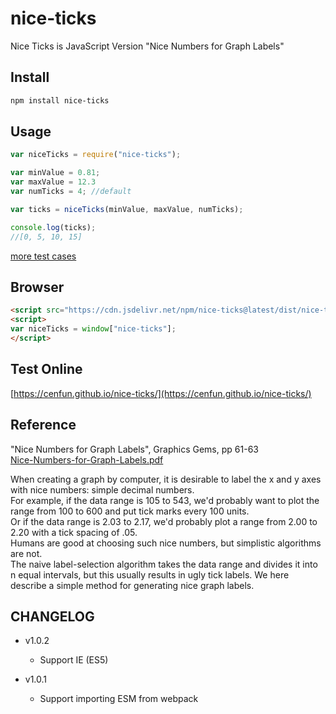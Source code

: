 # nice-ticks
Nice Ticks is JavaScript Version "Nice Numbers for Graph Labels"

## Install
```sh
npm install nice-ticks
```

## Usage
```js
var niceTicks = require("nice-ticks");

var minValue = 0.81;
var maxValue = 12.3
var numTicks = 4; //default

var ticks = niceTicks(minValue, maxValue, numTicks);

console.log(ticks);
//[0, 5, 10, 15]

```

[more test cases](test/test.js)

## Browser
```html
<script src="https://cdn.jsdelivr.net/npm/nice-ticks@latest/dist/nice-ticks.js"></script>
<script>
var niceTicks = window["nice-ticks"];
</script>
```

## Test Online
[https://cenfun.github.io/nice-ticks/](https://cenfun.github.io/nice-ticks/)

## Reference
"Nice Numbers for Graph Labels", Graphics Gems, pp 61-63  
[Nice-Numbers-for-Graph-Labels.pdf](docs/Nice-Numbers-for-Graph-Labels.pdf)

When creating a graph by computer, it is desirable to label the x and y axes with nice numbers: simple decimal numbers.  
For example, if the data range is 105 to 543, we'd probably want to plot the range from 100 to 600 and put tick marks every 100 units.  
Or if the data range is 2.03 to 2.17, we'd probably plot a range from 2.00 to 2.20 with a tick spacing of .05.  
Humans are good at choosing such nice numbers, but simplistic algorithms are not.  
The naive label-selection algorithm takes the data range and divides it into n equal intervals, but this usually results in ugly tick labels. 
We here describe a simple method for generating nice graph labels. 

## CHANGELOG

* v1.0.2
    * Support IE (ES5)

* v1.0.1
    * Support importing ESM from webpack
